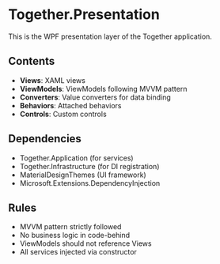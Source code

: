 # Together.Presentation

This is the WPF presentation layer of the Together application.

## Contents

- **Views**: XAML views
- **ViewModels**: ViewModels following MVVM pattern
- **Converters**: Value converters for data binding
- **Behaviors**: Attached behaviors
- **Controls**: Custom controls

## Dependencies

- Together.Application (for services)
- Together.Infrastructure (for DI registration)
- MaterialDesignThemes (UI framework)
- Microsoft.Extensions.DependencyInjection

## Rules

- MVVM pattern strictly followed
- No business logic in code-behind
- ViewModels should not reference Views
- All services injected via constructor
